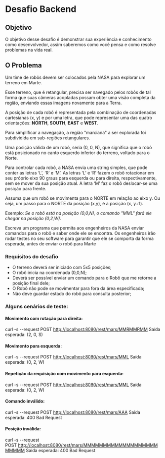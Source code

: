 # Desafio Backend

## Objetivo

O objetivo desse desafio é demonstrar sua experiência e conhecimento como desenvolvedor, assim saberemos como você pensa e como resolve problemas na vida real.  

## O Problema

Um time de robôs devem ser colocados pela NASA para explorar um terreno em Marte.

Esse terreno, que é retangular, precisa ser navegado pelos robôs de tal forma que suas câmeras acopladas possam obter uma visão completa da região, enviando essas imagens novamente para a Terra.

A posição de cada robô é representada pela combinação de coordenadas cartesianas (x, y) e por uma letra, que pode representar uma das quatro orientações: **NORTH**, **SOUTH**, **EAST** e **WEST**. 

Para simplificar a navegação, a região "marciana" a ser explorada foi subdividida em sub-regiões retangulares.

Uma posição válida de um robô, seria (0, 0, N), que significa que o robô está posicionado no canto esquerdo inferior do terreno, voltado para o Norte.

Para controlar cada robô, a NASA envia uma string simples, que pode conter as letras ‘L’, ‘R’ e ‘M’. As letras ‘L’ e ‘R’ fazem o robô rotacionar em seu próprio eixo 90 graus para esquerda ou para direita, respectivamente, sem se mover da sua posição atual. A letra ‘M’ faz o robô deslocar-se uma posição para frente.

Assuma que um robô se movimenta para o NORTE em relação ao eixo y. Ou seja, um passo para o NORTE da posição (x,y), é a posição (x, y+1). 

Exemplo: *Se o robô está na posição (0,0,N), o comando "MML" fará ele chegar na posição (0,2,W).* 

Escreva um programa que permita aos engenheiros da NASA enviar comandos para o robô e saber onde ele se encontra. Os engenheiros irão rodar testes no seu software para garantir que ele se comporta da forma esperada, antes de enviar o robô para Marte  

### Requisitos do desafio

* O terreno deverá ser iniciado com 5x5 posições;
* O robô inicia na coordenada (0,0,N);
* Deverá ser possível enviar um comando para o Robô que me retorne a posição final dele;
* O Robô não pode se movimentar para fora da área especificada;
* Não deve guardar estado do robô para consulta posterior;

### Alguns cenários de teste: 

#### Movimento com rotação para direita:

curl -s --request POST [http://localhost:8080/rest/mars/MMRMMRMM](http://localhost:8080/rest/mars/MMRMMRMM)
Saída esperada: (2, 0, S)

  
#### Movimento para esquerda:

curl -s --request POST [http://localhost:8080/rest/mars/MML](http://localhost:8080/rest/mars/MML)
Saída esperada: (0, 2, W)  

#### Repetição da requisição com movimento para esquerda:

curl -s --request POST [http://localhost:8080/rest/mars/MML](http://localhost:8080/rest/mars/MML)
Saída esperada: (0, 2, W)

#### Comando inválido:

curl -s --request POST [http://localhost:8080/rest/mars/AAA](http://localhost:8080/rest/mars/AAA)
Saída esperada: 400 Bad Request

#### Posição inválida:

curl -s --request POST [http://localhost:8080/rest/mars/MMMMMMMMMMMMMMMMMMMMMMMM](http://localhost:8080/rest/mars/MMMMMMMMMMMMMMMMMMMMMMMM)
Saída esperada: 400 Bad Request
